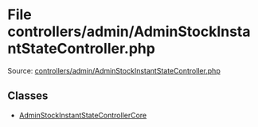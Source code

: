 File controllers/admin/AdminStockInstantStateController.php
=========
Source: [controllers/admin/AdminStockInstantStateController.php](https://github.com/PrestaShop/PrestaShop/blob/1.6.1.1/controllers/admin/AdminStockInstantStateController.php)


Classes
-------

* [AdminStockInstantStateControllerCore](class.AdminStockInstantStateControllerCore)

